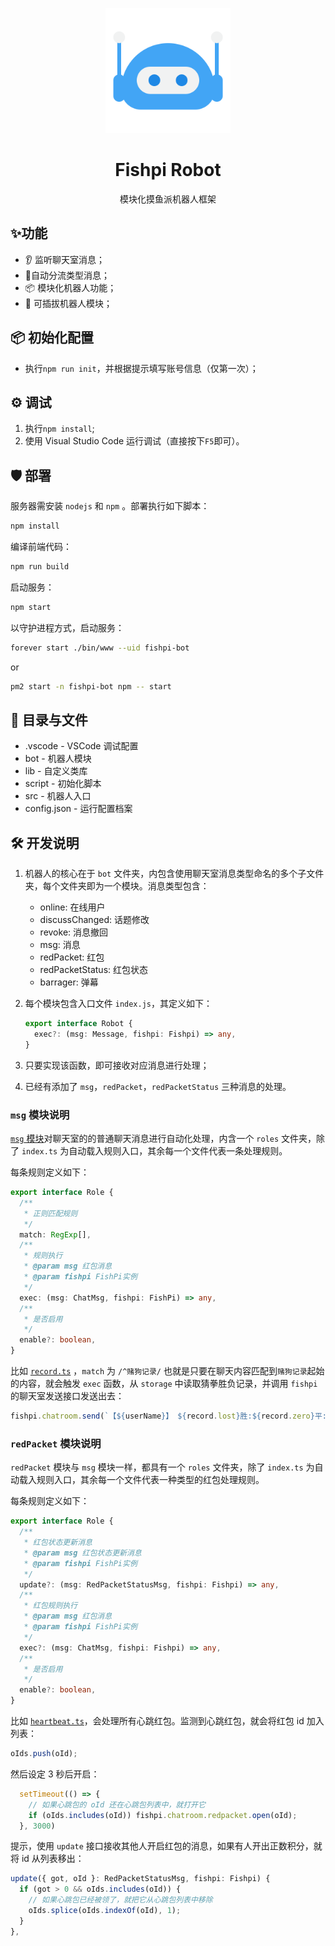 <p align="center">
  <a href="https://fishpi.cn">
    <img width="200" src="logo.png">
  </a>
</p>

<h1 align="center">Fishpi Robot</h1>
<p align="center">模块化摸鱼派机器人框架</p>

## ✨功能
- 👂 监听聊天室消息；
- 🤖自动分流类型消息；
- 📦 模块化机器人功能；
- 🔌 可插拔机器人模块；

## 📦 初始化配置
- 执行`npm run init`，并根据提示填写账号信息（仅第一次）；

## ⚙️ 调试
1. 执行`npm install`;
2. 使用 Visual Studio Code 运行调试（直接按下`F5`即可）。

## 🛡 部署
服务器需安装 `nodejs` 和 `npm` 。部署执行如下脚本：
```bash
npm install
```

编译前端代码：  
```bash
npm run build
```

启动服务：
```bash
npm start
```

以守护进程方式，启动服务：
```bash
forever start ./bin/www --uid fishpi-bot
```
or
```bash
pm2 start -n fishpi-bot npm -- start
```

## 📁 目录与文件
- .vscode - VSCode 调试配置
- bot - 机器人模块
- lib - 自定义类库
- script - 初始化脚本 
- src - 机器人入口
- config.json - 运行配置档案

## 🛠️ 开发说明

1. 机器人的核心在于 `bot` 文件夹，内包含使用聊天室消息类型命名的多个子文件夹，每个文件夹即为一个模块。消息类型包含：
   - online: 在线用户
   - discussChanged: 话题修改
   - revoke: 消息撤回
   - msg: 消息
   - redPacket: 红包
   - redPacketStatus: 红包状态
   - barrager: 弹幕

2. 每个模块包含入口文件 `index.js`，其定义如下：
   ```typescript
   export interface Robot {
     exec?: (msg: Message, fishpi: Fishpi) => any,
   }
   ```
3. 只要实现该函数，即可接收对应消息进行处理；
4. 已经有添加了 `msg`，`redPacket`，`redPacketStatus` 三种消息的处理。

### `msg` 模块说明

[`msg` 模块](./msg/bot)对聊天室的的普通聊天消息进行自动化处理，内含一个 `roles` 文件夹，除了 `index.ts` 为自动载入规则入口，其余每一个文件代表一条处理规则。

每条规则定义如下：
```typescript
export interface Role {
  /**
   * 正则匹配规则
   */
  match: RegExp[],
  /**
   * 规则执行
   * @param msg 红包消息
   * @param fishpi FishPi实例
   */
  exec: (msg: ChatMsg, fishpi: FishPi) => any,
  /**
   * 是否启用
   */
  enable?: boolean,
}
```

比如 [`record.ts`](./bot/msg/roles/record.ts) ，`match` 为 `/^赌狗记录/` 也就是只要在聊天内容匹配到`赌狗记录`起始的内容，就会触发 `exec` 函数，从 `storage` 中读取猜拳胜负记录，并调用 `fishpi` 的聊天室发送接口发送出去：

```typescript
fishpi.chatroom.send(`【${userName}】 ${record.lost}胜:${record.zero}平:${record.win}负`);
```

### `redPacket` 模块说明

`redPacket` 模块与 `msg` 模块一样，都具有一个 `roles` 文件夹，除了 `index.ts` 为自动载入规则入口，其余每一个文件代表一种类型的红包处理规则。

每条规则定义如下：
```typescript
export interface Role {
  /**
   * 红包状态更新消息
   * @param msg 红包状态更新消息
   * @param fishpi FishPi实例
   */
  update?: (msg: RedPacketStatusMsg, fishpi: Fishpi) => any,
  /**
   * 红包规则执行
   * @param msg 红包消息
   * @param fishpi FishPi实例
   */
  exec?: (msg: ChatMsg, fishpi: Fishpi) => any,
  /**
   * 是否启用
   */
  enable?: boolean,
}
```

比如 [`heartbeat.ts`](./bot/redPacket/roles/heartbeat.ts)，会处理所有心跳红包。监测到心跳红包，就会将红包 id 加入列表：
```javascript
oIds.push(oId);
```
然后设定 3 秒后开启：
```javascript
  setTimeout(() => {
    // 如果心跳包的 oId 还在心跳包列表中，就打开它
    if (oIds.includes(oId)) fishpi.chatroom.redpacket.open(oId);
  }, 3000)
```

提示，使用 `update` 接口接收其他人开启红包的消息，如果有人开出正数积分，就将 id 从列表移出：
```javascript
update({ got, oId }: RedPacketStatusMsg, fishpi: Fishpi) {
  if (got > 0 && oIds.includes(oId)) {
    // 如果心跳包已经被领了，就把它从心跳包列表中移除
    oIds.splice(oIds.indexOf(oId), 1);
  }
},
```